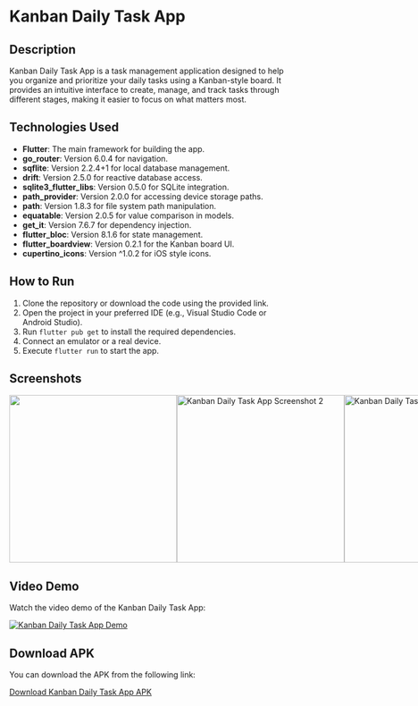 # Kanban Daily Task App

## Description
Kanban Daily Task App is a task management application designed to help you organize and prioritize your daily tasks using a Kanban-style board. It provides an intuitive interface to create, manage, and track tasks through different stages, making it easier to focus on what matters most.

## Technologies Used
- **Flutter**: The main framework for building the app.
- **go_router**: Version 6.0.4 for navigation.
- **sqflite**: Version 2.2.4+1 for local database management.
- **drift**: Version 2.5.0 for reactive database access.
- **sqlite3_flutter_libs**: Version 0.5.0 for SQLite integration.
- **path_provider**: Version 2.0.0 for accessing device storage paths.
- **path**: Version 1.8.3 for file system path manipulation.
- **equatable**: Version 2.0.5 for value comparison in models.
- **get_it**: Version 7.6.7 for dependency injection.
- **flutter_bloc**: Version 8.1.6 for state management.
- **flutter_boardview**: Version 0.2.1 for the Kanban board UI.
- **cupertino_icons**: Version ^1.0.2 for iOS style icons.

## How to Run
1. Clone the repository or download the code using the provided link.
2. Open the project in your preferred IDE (e.g., Visual Studio Code or Android Studio).
3. Run `flutter pub get` to install the required dependencies.
4. Connect an emulator or a real device.
5. Execute `flutter run` to start the app.

## Screenshots
<div style="display: flex; justify-content: space-around;">
    <img src="https://drive.google.com/drive/folders/1cJmNkQaZ4MFcdILNv5E9Q2uSdDvP04bK" width="300"/>
    <img src="https://drive.google.com/file/d/1ONGFybrq6BoWqfxndvPa_xdWHehWqppR/view?usp=sharing" alt="Kanban Daily Task App Screenshot 2" width="300"/>
    <img src="https://drive.google.com/file/d/1q60FMmGJpKgZIZmRit8jbj0FvSE-ufFu/view?usp=sharing" alt="Kanban Daily Task App Screenshot 3" width="300"/>
    <img src="https://drive.google.com/file/d/1pNBIIp3qeozb6p0sQYrqf1Q9dshoKszH/view?usp=sharing" alt="Kanban Daily Task App Screenshot 3" width="300"/>
    <img src="https://drive.google.com/file/d/1WlpKth9I3NKTC5B0gfAEjx-JpEPm0ww-/view?usp=sharing" alt="Kanban Daily Task App Screenshot 3" width="300"/>
    <img src="https://drive.google.com/file/d/15egRlXpnoyHOC4kLs5ojJVvIGi6vBS3K/view?usp=sharing" alt="Kanban Daily Task App Screenshot 3" width="300"/>
    <img src="https://drive.google.com/file/d/1i1x9mgQOlPBhXm73-fwT1y_8gYVwNRQr/view?usp=sharing" alt="Kanban Daily Task App Screenshot 3" width="300"/>
    <img src="https://drive.google.com/file/d/1uUIkZgkE3IuJHL0D7nsCLnAQux-Wydwg/view?usp=sharing" alt="Kanban Daily Task App Screenshot 3" width="300"/>
</div>

## Video Demo
Watch the video demo of the Kanban Daily Task App:

[![Kanban Daily Task App Demo](https://drive.google.com/file/d/1jiKWphJs_VpCAjTNYqVmCytoysMLg23q/view?usp=sharing)](https://drive.google.com/drive/folders/1zUmw9W1iuCHrm4urPc_xvLbpjH7PB7gB)

## Download APK
You can download the APK from the following link:

[Download Kanban Daily Task App APK](https://drive.google.com/file/d/1vnIsweUIPg6_lUTaSOk3Nf2XaD4ZIlJP/view?usp=sharing)

